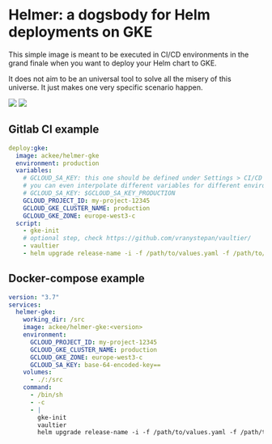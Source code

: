 # Helmer: a dogsbody for Helm deployments on GKE

This simple image is meant to be executed in CI/CD environments 
in the grand finale when you want to deploy your Helm chart to GKE.

It does not aim to be an universal tool to solve all the misery 
of this universe. It just makes one very specific scenario happen.

[![](https://images.microbadger.com/badges/image/ackee/helmer-gke.svg)](https://microbadger.com/images/ackee/helmer-gke 
"Get your own image badge on microbadger.com")
[![](https://images.microbadger.com/badges/version/ackee/helmer-gke.svg)](https://microbadger.com/images/ackee/helmer-gke 
"Get your own version badge on microbadger.com")

## Gitlab CI example

```yaml
deploy:gke:
  image: ackee/helmer-gke
  environment: production
  variables:
    # GCLOUD_SA_KEY: this one should be defined under Settings > CI/CD > Environment variables
    # you can even interpolate different variables for different environments:
    # GCLOUD_SA_KEY: $GCLOUD_SA_KEY_PRODUCTION
    GCLOUD_PROJECT_ID: my-project-12345
    GCLOUD_GKE_CLUSTER_NAME: production
    GCLOUD_GKE_ZONE: europe-west3-c
  script:
    - gke-init
    # optional step, check https://github.com/vranystepan/vaultier/
    - vaultier
    - helm upgrade release-name -i -f /path/to/values.yaml -f /path/to/secrets /path/to/chart
```

## Docker-compose example

```yaml
version: "3.7" 
services:
  helmer-gke:
    working_dir: /src
    image: ackee/helmer-gke:<version>
    environment:
      GCLOUD_PROJECT_ID: my-project-12345
      GCLOUD_GKE_CLUSTER_NAME: production
      GCLOUD_GKE_ZONE: europe-west3-c
      GCLOUD_SA_KEY: base-64-encoded-key==
    volumes:
      - ./:/src
    command:
      - /bin/sh
      - -c
      - |
        gke-init
        vaultier
        helm upgrade release-name -i -f /path/to/values.yaml -f /path/to/secrets /path/to/chart
```
